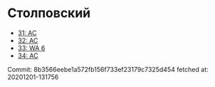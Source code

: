 # Столповский
- [31: AC](31.md)
- [32: AC](32.md)
- [33: WA 6](33.md)
- [34: AC](34.md)

Commit: 8b3566eebe1a572fb156f733ef23179c7325d454
 fetched at: 20201201-131756
